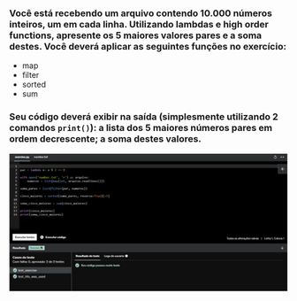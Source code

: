 ### Você está recebendo um arquivo contendo 10.000 números inteiros, um em cada linha. Utilizando lambdas e high order functions, apresente os 5 maiores valores pares e a soma destes. Você deverá aplicar as seguintes funções no exercício:

* map
* filter
* sorted
* sum

### Seu código deverá exibir na saída (simplesmente utilizando 2 comandos `print()`): a lista dos 5 maiores números pares em ordem decrescente; a soma destes valores.

![Exercicio 1](<../evidencias/Sprint 4 Ex1.png>)